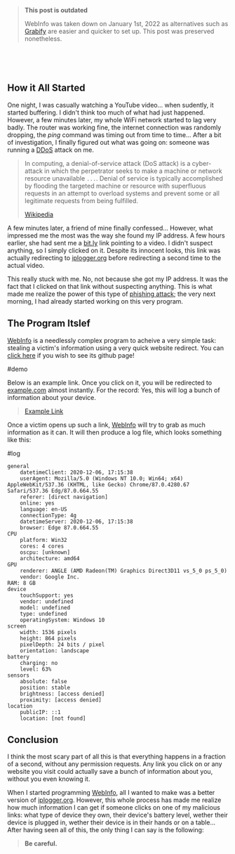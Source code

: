 > **This post is outdated**
>
> WebInfo was taken down on January 1st, 2022 as alternatives such as [Grabify](https://grabify.link/) are easier and quicker to set up. This post was preserved nonetheless.

&nbsp;

&nbsp;

## How it All Started

One night, I was casually watching a YouTube video... when sudently, it started buffering. I didn't think too much of what had just happened. However, a few minutes later, my whole WiFi network started to lag very badly. The router was working fine, the internet connection was randomly dropping, the _ping_ command was timing out from time to time... After a bit of investigation, I finally figured out what was going on: someone was running a [DDoS](https://en.wikipedia.org/wiki/Denial-of-service_attack) attack on me.

> In computing, a denial-of-service attack (DoS attack) is a cyber-attack in which the perpetrator seeks to make a machine or network resource unavailable `...`. Denial of service is typically accomplished by flooding the targeted machine or resource with superfluous requests in an attempt to overload systems and prevent some or all legitimate requests from being fulfilled.
>
> [Wikipedia](https://en.wikipedia.org/wiki/Denial-of-service_attack)

A few minutes later, a friend of mine finally confessed... However, what impressed me the most was the way she found my IP address. A few hours earlier, she had sent me a [bit.ly](https://bit.ly/) link pointing to a video. I didn't suspect anything, so I simply clicked on it. Despite its innocent looks, this link was actually redirecting to [iplogger.org](https://iplogger.org/) before redirecting a second time to the actual video.

This really stuck with me. No, not because she got my IP address. It was the fact that I clicked on that link without suspecting anything. This is what made me realize the power of this type of [phishing attack](https://en.wikipedia.org/wiki/Phishing); the very next morning, I had already started working on this very program.

## The Program Itslef

[WebInfo](https://github.com/Bricktech2000/WebInfo) is a needlessly complex program to acheive a very simple task: stealing a victim's information using a very quick website redirect. You can [click here](https://github.com/Bricktech2000/WebInfo) if you wish to see its github page!

#demo

Below is an example link. Once you click on it, you will be redirected to [example.com](https://example.com/) almost instantly. For the record: Yes, this will log a bunch of information about your device.

> [Example Link](https://info.emilien.ca/FV3S0demo)

Once a victim opens up such a link, [WebInfo](https://github.com/Bricktech2000/WebInfo) will try to grab as much information as it can. It will then produce a log file, which looks something like this:

#log

```
general
	datetimeClient: 2020-12-06, 17:15:38
	userAgent: Mozilla/5.0 (Windows NT 10.0; Win64; x64) AppleWebKit/537.36 (KHTML, like Gecko) Chrome/87.0.4280.67 Safari/537.36 Edg/87.0.664.55
	referer: [direct navigation]
	online: yes
	language: en-US
	connectionType: 4g
	datetimeServer: 2020-12-06, 17:15:38
	browser: Edge 87.0.664.55
CPU
	platform: Win32
	cores: 4 cores
	oscpu: [unknown]
	architecture: amd64
GPU
	renderer: ANGLE (AMD Radeon(TM) Graphics Direct3D11 vs_5_0 ps_5_0)
	vendor: Google Inc.
RAM: 8 GB
device
	touchSupport: yes
	vendor: undefined
	model: undefined
	type: undefined
	operatingSystem: Windows 10
screen
	width: 1536 pixels
	height: 864 pixels
	pixelDepth: 24 bits / pixel
	orientation: landscape
battery
	charging: no
	level: 63%
sensors
	absolute: false
	position: stable
	brightness: [access denied]
	proximity: [access denied]
location
	publicIP: ::1
	location: [not found]
```

## Conclusion

I think the most scary part of all this is that everything happens in a fraction of a second, without any permission requests. Any link you click on or any website you visit could actually save a bunch of information about you, without you even knowing it.

When I started programming [WebInfo](https://github.com/Bricktech2000/WebInfo), all I wanted to make was a better version of [iplogger.org](https://iplogger.org/). However, this whole process has made me realize how much information I can get if someone clicks on one of my malicious links: what type of device they own, their device's battery level, wether their device is plugged in, wether their device is in their hands or on a table... After having seen all of this, the only thing I can say is the following:

> **Be careful.**

